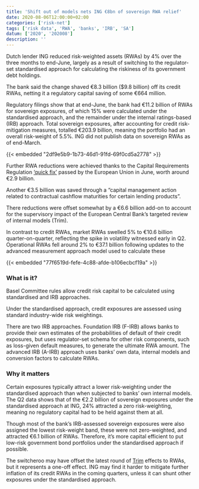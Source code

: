 ```yaml
---
title: 'Shift out of models nets ING €8bn of sovereign RWA relief'
date: 2020-08-06T12:00:00+02:00
categories: ['risk-net']
tags: ['risk data', 'RWA', 'banks', 'IRB', 'SA']
datum: ['2020', '202008']
description: ''
---
```


Dutch lender ING reduced risk-weighted assets (RWAs) by 4% over the three months to end-June, largely as a result of switching to the regulator-set standardised approach for calculating the riskiness of its government debt holdings.

The bank said the change shaved €8.3 billion ($9.8 billion) off its credit RWAs, netting it a regulatory capital saving of some €664 million.

Regulatory filings show that at end-June, the bank had €11.2 billion of RWAs for sovereign exposures, of which 15% were calculated under the standardised approach, and the remainder under the internal ratings-based (IRB) approach. Total sovereign exposures, after accounting for credit risk-mitigation measures, totalled €203.9 billion, meaning the portfolio had an overall risk-weight of 5.5%. ING did not publish data on sovereign RWAs as of end-March.

{{< embedded "2df9e5b9-1b73-46d1-91fd-69f0cd5a2778" >}}

Further RWA reductions were achieved thanks to the Capital Requirements Regulation [‘quick fix’](https://www.risk.net/risk-quantum/7660686/coronavirus-crisis-sours-eu8bn-of-santanders-loans) passed by the European Union in June, worth around €2.9 billion.

Another €3.5 billion was saved through a “capital management action related to contractual cashflow maturities for certain lending products”.

There reductions were offset somewhat by a €6.6 billion add-on to account for the supervisory impact of the European Central Bank’s targeted review of internal models (Trim).

In contrast to credit RWAs, market RWAs swelled 5% to €10.6 billion quarter-on-quarter, reflecting the spike in volatility witnessed early in Q2. Operational RWAs fell around 2% to €37.1 billion following updates to the advanced measurement approach model used to calculate these

{{< embedded "77f6519d-fefe-4c88-afde-b106ecbcf19a" >}}

### What is it?

Basel Committee rules allow credit risk capital to be calculated using standardised and IRB approaches.

Under the standardised approach, credit exposures are assessed using standard industry-wide risk weightings.

There are two IRB approaches. Foundation IRB (F-IRB) allows banks to provide their own estimates of the probabilities of default of their credit exposures, but uses regulator-set schema for other risk components, such as loss-given default measures, to generate the ultimate RWA amount. The advanced IRB (A-IRB) approach uses banks’ own data, internal models and conversion factors to calculate RWAs.

### Why it matters

Certain exposures typically attract a lower risk-weighting under the standardised approach than when subjected to banks’ own internal models. The Q2 data shows that of the €2.2 billion of sovereign exposures under the standardised approach at ING, 24% attracted a zero risk-weighting, meaning no regulatory capital had to be held against them at all.

Though most of the bank’s IRB-assessed sovereign exposures were also assigned the lowest risk-weight band, these were not zero-weighted, and attracted €6.1 billion of RWAs. Therefore, it’s more capital efficient to put low-risk government bond portfolios under the standardised approach if possible.

The switcheroo may have offset the latest round of [Trim](https://www.risk.net/risk-quantum/7408551/model-review-adds-eu13bn-to-ings-rwas) effects to RWAs, but it represents a one-off effect. ING may find it harder to mitigate further inflation of its credit RWAs in the coming quarters, unless it can shunt other exposures under the standardised approach.


